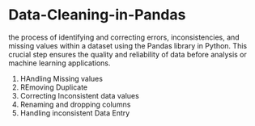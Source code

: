 # Data-Cleaning-in-Pandas

 the process of identifying and correcting errors, inconsistencies, and missing values within a dataset using the Pandas library in Python. This crucial step ensures the quality and reliability of data before analysis or machine learning applications.
1. HAndling Missing values
2. REmoving Duplicate
3. Correcting Inconsistent data values
4. Renaming and dropping columns
5. Handling inconsistent Data Entry
